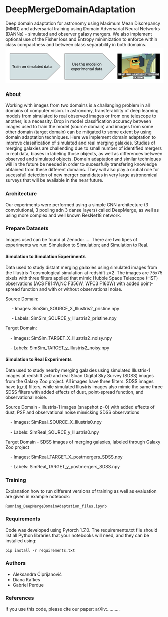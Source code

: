 # DeepMergeDomainAdaptation
Deep domain adaptation for astronomy using Maximum Mean Discrepancy (MMD) and adversarial training using Domain Adversarial Neural Networks (DANNs)  - simulated and observer galaxy mergers. We also implement optional use of the Fisher loss and Entropy minimization to enforce within class compactness and between class separability in both domains.
![](images/source_target.png)

### About
Working with images from two domains is a challanging problem in all domains of computer vision. In astronomy, transferability of deep learning models from simulated to real observed images or from one telescope to another, is a necessity. 
Drop in model classification accuracy between images used to train the model (source domain) and images from some other domain (target domain) can be mitgated to some extent by using domain adaptation techniques. 
Here we implement domain adaptation to improve classification of simulated and real merging galaxies. Studies of merging galaxies are challending due to small number of identified mergers in real data, biases in labeling those objects, as well as differences between observed and simulated objects. Domain adaptation and similar techniques will in the future be needed in order to sucessfully transfering knowledge obtained from these different domains. They will also play a crutial role for sucessfull detection of new merger candidates in very large astronomical surveys that will be available in the near future.

### Architecture
Our experiments were performed using a simple CNN architecture (3 convolutional, 3 pooling adn 3 danse layers) called DeepMerge, as well as using more complex and well known ResNet18 network.

### Prepare Datasets
Images used can be found at Zenodo:..... There are two tipes of experiments we run: Simulation to Simulation; and Simulation to Real.

#### Simulation to Simulation Experiments
Data used to study distant merging galaxies using simulated images from the Illustris-1 cosmological simulation at redshift z=2. The images are 75x75 pixels with three filters applied that mimic Hubble Space Telescope (HST) observations (ACS F814W,NC F356W, WFC3 F160W) with added point-spread function and with or without observational noise.

Source Domain:

     - Images: SimSim_SOURCE_X_Illustris2_pristine.npy
     
     - Labels: SimSim_SOURCE_y_Illustris2_pristine.npy

Target Domain:

    - Images: SimSim_TARGET_X_Illustris2_noisy.npy
    
    - Labels: SimSim_TARGET_y_Illustris2_noisy.npy

#### Simulation to Real Experiments
Data used to study nearby merging galaxies using simulated Illustris-1 images at redshift z=0 and real Sloan Digital Sky Survey (SDSS) images from the Galaxy Zoo project. All images have three filters. SDSS images have (g,r,i) filters, while simulated Illustris images also mimic the same three SDSS filters with added effects of dust, point-spread function, and observational noise.

Source Domain - Illustris-1 images (snapshot z=0) with added effects of dust, PSF and observational noise mimicking SDSS observations

    - Images: SimReal_SOURCE_X_Illustris0.npy
    
    - Labels: SimReal_SOURCE_y_Illustris0.npy

Target Domain - SDSS images of merging galaxies, labeled through Galaxy Zoo project

    - Images: SimReal_TARGET_X_postmergers_SDSS.npy
    
    - Labels: SimReal_TARGET_y_postmergers_SDSS.npy


### Training
Explanation how to run different versions of training as well as evaluation are given in example notebook: 
```
Running_DeepMergeDomainAdaptation_files.ipynb 
```


### Requirements
Code was developed using Pytorch 1.7.0. The requirements.txt file should list all Python libraries that your notebooks will need, and they can be installed using:
```
pip install -r requirements.txt
```


### Authors
- Aleksandra Ćiprijanović
- Diana Kafkes
- Gabriel Perdue

### References
If you use this code, please cite our paper: arXiv:..........
